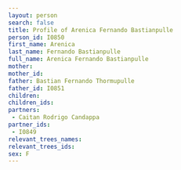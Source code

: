 ```yaml
---
layout: person
search: false
title: Profile of Arenica Fernando Bastianpulle
person_id: I0850
first_name: Arenica
last_name: Fernando Bastianpulle
full_name: Arenica Fernando Bastianpulle
mother: 
mother_id: 
father: Bastian Fernando Thormupulle
father_id: I0851
children:
children_ids:
partners:
 - Caitan Rodrigo Candappa
partner_ids:
 - I0849
relevant_trees_names:
relevant_trees_ids:
sex: F
---
```


